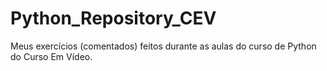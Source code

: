 # Python_Repository_CEV

Meus exercícios (comentados) feitos durante as aulas do curso de Python do Curso Em Vídeo.
